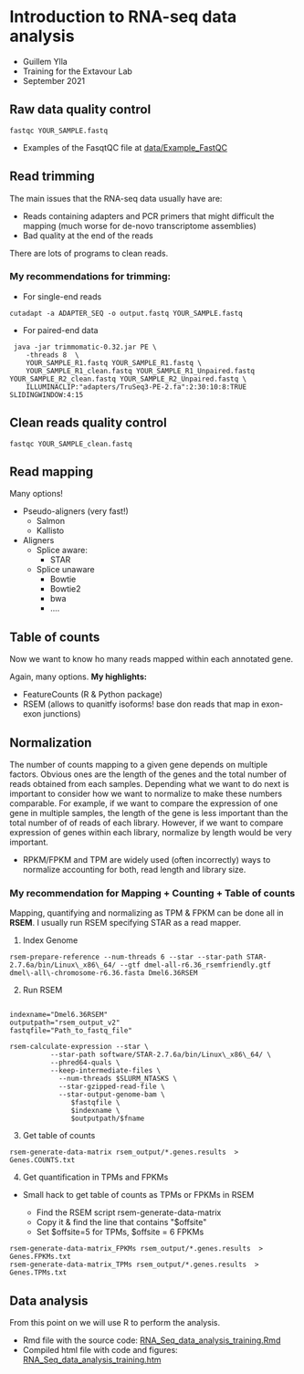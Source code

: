 # Introduction to RNA-seq data analysis 

- Guillem Ylla
- Training for the Extavour Lab
- September 2021

## Raw data quality control

```
fastqc YOUR_SAMPLE.fastq
```

- Examples of the FasqtQC file at [data/Example_FastQC](data/Example_FastQC)

## Read trimming

The main issues that the RNA-seq data usually have are:

- Reads containing adapters and PCR primers that might difficult the mapping (much worse for de-novo transcriptome assemblies)
- Bad quality at the end of the reads

There are lots of programs to clean reads. 

### My recommendations for trimming:

- For single-end reads

```
cutadapt -a ADAPTER_SEQ -o output.fastq YOUR_SAMPLE.fastq
```

- For paired-end data

```
 java -jar trimmomatic-0.32.jar PE \
	-threads 8  \
	YOUR_SAMPLE_R1.fastq YOUR_SAMPLE_R1.fastq \
	YOUR_SAMPLE_R1_clean.fastq YOUR_SAMPLE_R1_Unpaired.fastq YOUR_SAMPLE_R2_clean.fastq YOUR_SAMPLE_R2_Unpaired.fastq \
	ILLUMINACLIP:"adapters/TruSeq3-PE-2.fa":2:30:10:8:TRUE SLIDINGWINDOW:4:15
```

## Clean reads quality control

```
fastqc YOUR_SAMPLE_clean.fastq
```


## Read mapping

Many options!

- Pseudo-aligners (very fast!)
  - Salmon
  - Kallisto
- Aligners
  - Splice aware:
    - STAR
  - Splice unaware
    - Bowtie
    - Bowtie2
    - bwa
    - ....
    
## Table of counts

Now we want to know ho many reads mapped within each annotated gene.

Again, many options. **My highlights:**

- FeatureCounts (R & Python package)
- RSEM (allows to quanitfy isoforms! base don reads that map in exon-exon junctions)


## Normalization


The number of counts mapping to a given gene depends on multiple factors. Obvious ones are the length of the genes and the total number of reads obtained from each samples. Depending what we want to do next is important to consider how we want to normalize to make these numbers comparable. For example, if we want to compare the expression of one gene in multiple samples, the length of the gene is less important than the total number of of reads of each library. However, if we want to compare expression of genes within each library, normalize by length would be very important.


- RPKM/FPKM and TPM are widely used (often incorrectly) ways to normalize accounting for both, read length and library size. 


### My recommendation for Mapping + Counting + Table of counts

Mapping, quantifying and normalizing as TPM & FPKM can be done all in **RSEM**. I usually run RSEM specifying STAR as a read mapper.


1. Index Genome

```
rsem-prepare-reference --num-threads 6 --star --star-path STAR-2.7.6a/bin/Linux\_x86\_64/ --gtf dmel-all-r6.36_rsemfriendly.gtf dmel\-all\-chromosome-r6.36.fasta Dmel6.36RSEM
```


2. Run RSEM

```

indexname="Dmel6.36RSEM"
outputpath="rsem_output_v2"
fastqfile="Path_to_fastq_file"

rsem-calculate-expression --star \
          --star-path software/STAR-2.7.6a/bin/Linux\_x86\_64/ \
          --phred64-quals \
          --keep-intermediate-files \
            --num-threads $SLURM_NTASKS \
            --star-gzipped-read-file \
            --star-output-genome-bam \
               $fastqfile \
               $indexname \
               $outputpath/$fname

```

3. Get table of counts


```
rsem-generate-data-matrix rsem_output/*.genes.results  > Genes.COUNTS.txt
```

4. Get quantification in TPMs and FPKMs

- Small hack to get table of counts as TPMs or FPKMs in RSEM

  - Find the RSEM script  rsem-generate-data-matrix
  - Copy it & find the line that contains "$offsite" 
  - Set  $offsite=5 for TPMs, $offsite = 6 FPKMs

```
rsem-generate-data-matrix_FPKMs rsem_output/*.genes.results  > Genes.FPKMs.txt
rsem-generate-data-matrix_TPMs rsem_output/*.genes.results  > Genes.TPMs.txt

```

## Data analysis

From this point on we will use R to perform the analysis. 

- Rmd file with the source code: [RNA_Seq_data_analysis_training.Rmd](RNA_Seq_data_analysis_training.Rmd)
- Compiled html file with code and figures: [RNA_Seq_data_analysis_training.htm](https://htmlpreview.github.io/?RNA_Seq_data_analysis_training.html)











